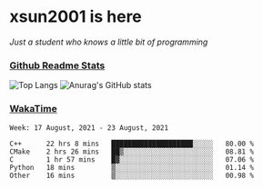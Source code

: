 # xsun2001 is here

*Just a student who knows a little bit of programming*

### [Github Readme Stats](https://github.com/anuraghazra/github-readme-stats)

![Top Langs](https://github-readme-stats.vercel.app/api/top-langs/?username=xsun2001&layout=compact&theme=radical) ![Anurag's GitHub stats](https://github-readme-stats.vercel.app/api?username=xsun2001&show_icons=true&theme=radical)

### [WakaTime](https://wakatime.com)

<!--START_SECTION:waka-->
```text
Week: 17 August, 2021 - 23 August, 2021

C++      22 hrs 8 mins   ████████████████████░░░░░   80.00 % 
CMake    2 hrs 26 mins   ██▒░░░░░░░░░░░░░░░░░░░░░░   08.81 % 
C        1 hr 57 mins    █▓░░░░░░░░░░░░░░░░░░░░░░░   07.06 % 
Python   18 mins         ▒░░░░░░░░░░░░░░░░░░░░░░░░   01.14 % 
Other    16 mins         ▒░░░░░░░░░░░░░░░░░░░░░░░░   00.98 % 
```
<!--END_SECTION:waka-->
